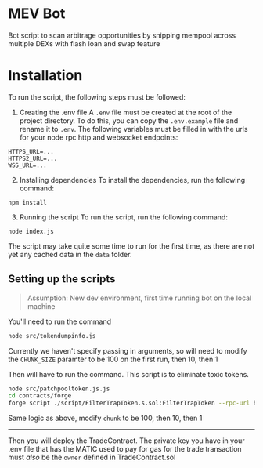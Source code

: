 # MEV Bot

Bot script to scan arbitrage opportunities by snipping mempool across multiple DEXs with flash loan and swap feature

# Installation

To run the script, the following steps must be followed:

1. Creating the .env file
   A `.env` file must be created at the root of the project directory.
   To do this, you can copy the `.env.example` file and rename it to `.env`.
   The following variables must be filled in with the urls for your node rpc http and websocket endpoints:

```
HTTPS_URL=...
HTTPS2_URL=...
WSS_URL=...
```

2. Installing dependencies
   To install the dependencies, run the following command:

```
npm install
```

3. Running the script
   To run the script, run the following command:

```
node index.js
```

The script may take quite some time to run for the first time, as there are not yet any cached data in the `data` folder.

## Setting up the scripts

> Assumption: New dev environment, first time running bot on the local machine

You'll need to run the command

```zsh
node src/tokendumpinfo.js
```

Currently we haven't specify passing in arguments, so will need to modify the `CHUNK_SIZE` paramter to be 100 on the first run, then 10, then 1

Then will have to run the command. This script is to eliminate toxic tokens.

```zsh
node src/patchpooltoken.js.js
cd contracts/forge
forge script ./script/FilterTrapToken.s.sol:FilterTrapToken --rpc-url http://127.0.0.1:8545
```

Same logic as above, modify `chunk` to be 100, then 10, then 1

<hr/>

Then you will deploy the TradeContract. The private key you have in your .env file that has the MATIC used to pay for gas for the trade transaction must _also_ be the `owner` defined in TradeContract.sol
